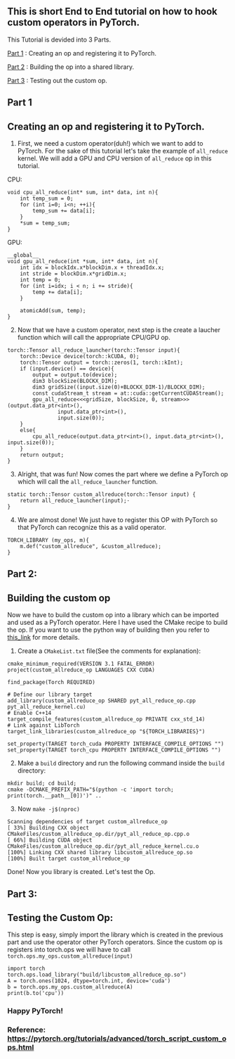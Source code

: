 ## This is short End to End tutorial on how to hook custom operators in PyTorch.
This Tutorial is devided into 3 Parts.

[Part 1](#part-1) : Creating an op and registering it to PyTorch.

[Part 2](#part-2) : Building the op into a shared library.

[Part 3](#part-3) : Testing out the custom op.

## Part 1 
## Creating an op and registering it to PyTorch.
1. First, we need a custom operator(duh!) which we want to add to PyTorch.
For the sake of this tutorial let's take the example of `all_reduce` kernel. We will add a GPU and CPU version of `all_reduce` op in this tutorial.

CPU:
```
void cpu_all_reduce(int* sum, int* data, int n){
    int temp_sum = 0;
    for (int i=0; i<n; ++i){
        temp_sum += data[i];
    }
    *sum = temp_sum;
}
```

GPU:
```
__global__
void gpu_all_reduce(int *sum, int* data, int n){
    int idx = blockIdx.x*blockDim.x + threadIdx.x;
    int stride = blockDim.x*gridDim.x;
    int temp = 0;
    for (int i=idx; i < n; i += stride){
        temp += data[i];
    }

    atomicAdd(sum, temp);
}
```

2. Now that we have a custom operator, next step is the create a laucher function which will call the appropriate CPU/GPU op.

```
torch::Tensor all_reduce_launcher(torch::Tensor input){
    torch::Device device(torch::kCUDA, 0);
    torch::Tensor output = torch::zeros(1, torch::kInt);
    if (input.device() == device){
        output = output.to(device);
        dim3 blockSize(BLOCKX_DIM);
        dim3 gridSize((input.size(0)+BLOCKX_DIM-1)/BLOCKX_DIM);
        const cudaStream_t stream = at::cuda::getCurrentCUDAStream();
        gpu_all_reduce<<<gridSize, blockSize, 0, stream>>>(output.data_ptr<int>(),
                input.data_ptr<int>(),
                input.size(0));
    }
    else{
        cpu_all_reduce(output.data_ptr<int>(), input.data_ptr<int>(), input.size(0));
    }
    return output;
}
```

3. Alright, that was fun! Now comes the part where we define a PyTorch op which will call the `all_reduce_launcher` function.
```
static torch::Tensor custom_allreduce(torch::Tensor input) {
    return all_reduce_launcher(input);·
}
```

4. We are almost done! We just have to register this OP with PyTorch so that PyTorch can recognize this as a valid operator.
```
TORCH_LIBRARY (my_ops, m){
    m.def("custom_allreduce", &custom_allreduce);
}
```
## Part 2: 
## Building the custom op
Now we have to build the custom op into a library which can be imported and used as a PyTorch operator. Here I have used the CMake recipe to build the op. If you want to use the python way of building then you refer to [this_link](https://pytorch.org/tutorials/advanced/torch_script_custom_ops.html#building-the-custom-operator) for more details.

1. Create a `CMakeList.txt` file(See the comments for explanation):
```
cmake_minimum_required(VERSION 3.1 FATAL_ERROR)
project(custom_allreduce_op LANGUAGES CXX CUDA)

find_package(Torch REQUIRED)

# Define our library target
add_library(custom_allreduce_op SHARED pyt_all_reduce_op.cpp pyt_all_reduce_kernel.cu)
# Enable C++14
target_compile_features(custom_allreduce_op PRIVATE cxx_std_14)
# Link against LibTorch
target_link_libraries(custom_allreduce_op "${TORCH_LIBRARIES}")

set_property(TARGET torch_cuda PROPERTY INTERFACE_COMPILE_OPTIONS "")
set_property(TARGET torch_cpu PROPERTY INTERFACE_COMPILE_OPTIONS "")
```
2. Make a `build` directory and run the following command inside the `build` directory:
```
mkdir build; cd build;
cmake -DCMAKE_PREFIX_PATH="$(python -c 'import torch; print(torch.__path__[0])')" ..
```
3. Now `make -j$(nproc)`
```
Scanning dependencies of target custom_allreduce_op
[ 33%] Building CXX object CMakeFiles/custom_allreduce_op.dir/pyt_all_reduce_op.cpp.o
[ 66%] Building CUDA object CMakeFiles/custom_allreduce_op.dir/pyt_all_reduce_kernel.cu.o
[100%] Linking CXX shared library libcustom_allreduce_op.so
[100%] Built target custom_allreduce_op
```
Done! Now you library is created. Let's test the Op.
## Part 3: 
## Testing the Custom Op:
This step is easy, simply import the library which is created in the previous part and use the operator other PyTorch operators. Since the custom op is registers into torch.ops we will have to call `torch.ops.my_ops.custom_allreduce(input)`
```
import torch
torch.ops.load_library("build/libcustom_allreduce_op.so")
A = torch.ones(1024, dtype=torch.int, device='cuda')
b = torch.ops.my_ops.custom_allreduce(A)
print(b.to('cpu'))
```
### Happy PyTorch!

### Reference: https://pytorch.org/tutorials/advanced/torch_script_custom_ops.html



